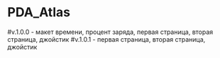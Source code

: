 # PDA_Atlas

#v.1.0.0 - макет времени, процент заряда, первая страница, вторая страница, джойстик
#v.1.0.1 - первая страница, вторая страница, джойстик
